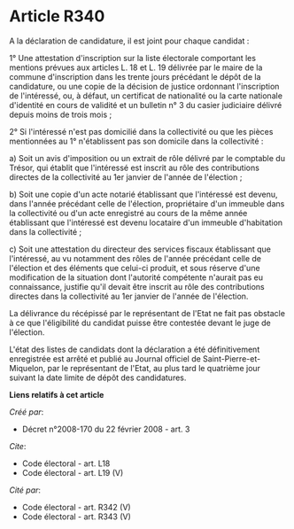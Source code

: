 # Article R340

A la déclaration de candidature, il est joint pour chaque candidat : 

1° Une attestation d'inscription sur la liste électorale comportant les mentions prévues aux articles L. 18 et L. 19 délivrée
par le maire de la commune d'inscription dans les trente jours précédant le dépôt de la candidature, ou une copie de la
décision de justice ordonnant l'inscription de l'intéressé, ou, à défaut, un certificat de nationalité ou la carte nationale
d'identité en cours de validité et un bulletin n° 3 du casier judiciaire délivré depuis moins de trois mois ; 

2° Si l'intéressé n'est pas domicilié dans la collectivité ou que les pièces mentionnées au 1° n'établissent pas son domicile
dans la collectivité : 

a) Soit un avis d'imposition ou un extrait de rôle délivré par le comptable du Trésor, qui établit que l'intéressé est
inscrit au rôle des contributions directes de la collectivité au 1er janvier de l'année de l'élection ; 

b) Soit une copie d'un acte notarié établissant que l'intéressé est devenu, dans l'année précédant celle de l'élection,
propriétaire d'un immeuble dans la collectivité ou d'un acte enregistré au cours de la même année établissant que l'intéressé
est devenu locataire d'un immeuble d'habitation dans la collectivité ; 

c) Soit une attestation du directeur des services fiscaux établissant que l'intéressé, au vu notamment des rôles de l'année
précédant celle de l'élection et des éléments que celui-ci produit, et sous réserve d'une modification de la situation dont
l'autorité compétente n'aurait pas eu connaissance, justifie qu'il devait être inscrit au rôle des contributions directes
dans la collectivité au 1er janvier de l'année de l'élection. 

La délivrance du récépissé par le représentant de l'Etat ne fait pas obstacle à ce que l'éligibilité du candidat puisse être
contestée devant le juge de l'élection. 

L'état des listes de candidats dont la déclaration a été définitivement enregistrée est arrêté et publié au Journal officiel
de Saint-Pierre-et-Miquelon, par le représentant de l'Etat, au plus tard le quatrième jour suivant la date limite de dépôt
des candidatures.

**Liens relatifs à cet article**

_Créé par_:

  - Décret n°2008-170 du 22 février 2008 - art. 3

_Cite_:

  - Code électoral - art. L18
  - Code électoral - art. L19 (V)

_Cité par_:

  - Code électoral - art. R342 (V)
  - Code électoral - art. R343 (V)
